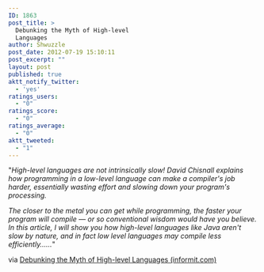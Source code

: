 ```yaml
---
ID: 1863
post_title: >
  Debunking the Myth of High-level
  Languages
author: Shwuzzle
post_date: 2012-07-19 15:10:11
post_excerpt: ""
layout: post
published: true
aktt_notify_twitter:
  - 'yes'
ratings_users:
  - "0"
ratings_score:
  - "0"
ratings_average:
  - "0"
aktt_tweeted:
  - "1"
---
```

"<em>High-level languages are not intrinsically slow! David Chisnall explains how programming in a low-level language can make a compiler's job harder, essentially wasting effort and slowing down your program's processing.</em>

<em>The closer to the metal you can get while programming, the faster your program will compile — or so conventional wisdom would have you believe. In this article, I will show you how high-level languages like Java aren't slow by nature, and in fact low level languages may compile less efficiently……</em>"

via <a href="http://www.informit.com/articles/printerfriendly.aspx?p=486104">Debunking the Myth of High-level Languages (informit.com)</a>
